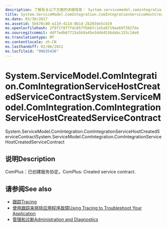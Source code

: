 ```yaml
---
description: 了解有关以下方面的详细信息： System.servicemodel.comintegration。 ComIntegrationServiceHostCreatedServiceContract
title: System.ServiceModel.ComIntegration.ComIntegrationServiceHostCreatedServiceContract
ms.date: 03/30/2017
ms.assetid: 5b670c80-a119-4114-8b1d-2b2034e5cb19
ms.openlocfilehash: 2f9f1f8f7fdc857fbb6fc1e5a9719ae69f3927da
ms.sourcegitcommit: ddf7edb67715a5b9a45e3dd44536dabc153c1de0
ms.translationtype: MT
ms.contentlocale: zh-CN
ms.lasthandoff: 02/06/2021
ms.locfileid: "99635436"
---
```

# <a name="systemservicemodelcomintegrationcomintegrationservicehostcreatedservicecontract"></a><span data-ttu-id="f7f27-103">System.ServiceModel.ComIntegration.ComIntegrationServiceHostCreatedServiceContract</span><span class="sxs-lookup"><span data-stu-id="f7f27-103">System.ServiceModel.ComIntegration.ComIntegrationServiceHostCreatedServiceContract</span></span>

<span data-ttu-id="f7f27-104">System.ServiceModel.ComIntegration.ComIntegrationServiceHostCreatedServiceContract</span><span class="sxs-lookup"><span data-stu-id="f7f27-104">System.ServiceModel.ComIntegration.ComIntegrationServiceHostCreatedServiceContract</span></span>  
  
## <a name="description"></a><span data-ttu-id="f7f27-105">说明</span><span class="sxs-lookup"><span data-stu-id="f7f27-105">Description</span></span>  

 <span data-ttu-id="f7f27-106">ComPlus：已创建服务协定。</span><span class="sxs-lookup"><span data-stu-id="f7f27-106">ComPlus: Created service contract.</span></span>  
  
## <a name="see-also"></a><span data-ttu-id="f7f27-107">请参阅</span><span class="sxs-lookup"><span data-stu-id="f7f27-107">See also</span></span>

- [<span data-ttu-id="f7f27-108">跟踪</span><span class="sxs-lookup"><span data-stu-id="f7f27-108">Tracing</span></span>](index.md)
- [<span data-ttu-id="f7f27-109">使用跟踪来排除应用程序故障</span><span class="sxs-lookup"><span data-stu-id="f7f27-109">Using Tracing to Troubleshoot Your Application</span></span>](using-tracing-to-troubleshoot-your-application.md)
- [<span data-ttu-id="f7f27-110">管理和诊断</span><span class="sxs-lookup"><span data-stu-id="f7f27-110">Administration and Diagnostics</span></span>](../index.md)
